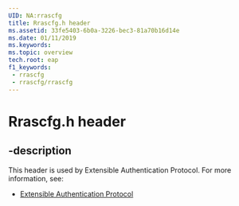 ```yaml
---
UID: NA:rrascfg
title: Rrascfg.h header
ms.assetid: 33fe5403-6b0a-3226-bec3-81a70b16d14e
ms.date: 01/11/2019
ms.keywords: 
ms.topic: overview
tech.root: eap
f1_keywords:
 - rrascfg
 - rrascfg/rrascfg
---
```


# Rrascfg.h header


## -description

This header is used by Extensible Authentication Protocol. For more information, see:

- [Extensible Authentication Protocol](../_eap/index.md)

